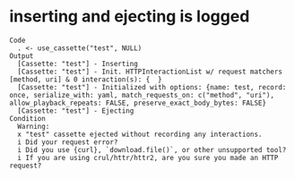 # inserting and ejecting is logged

    Code
      . <- use_cassette("test", NULL)
    Output
      [Cassette: "test"] - Inserting
      [Cassette: "test"] - Init. HTTPInteractionList w/ request matchers [method, uri] & 0 interaction(s): {  }
      [Cassette: "test"] - Initialized with options: {name: test, record: once, serialize_with: yaml, match_requests_on: c("method", "uri"), allow_playback_repeats: FALSE, preserve_exact_body_bytes: FALSE}
      [Cassette: "test"] - Ejecting
    Condition
      Warning:
      x "test" cassette ejected without recording any interactions.
      i Did your request error?
      i Did you use {curl}, `download.file()`, or other unsupported tool?
      i If you are using crul/httr/httr2, are you sure you made an HTTP request?

